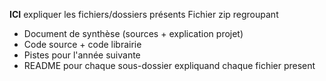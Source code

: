 **ICI** expliquer les fichiers/dossiers présents 
Fichier zip regroupant 
  - Document de synthèse (sources + explication projet)
  - Code source + code librairie
  - Pistes pour l'année suivante
  - README pour chaque sous-dossier expliquand chaque fichier present
